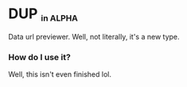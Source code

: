 # DUP <ub><sub><sub><sup>in ALPHA</sup></sub></sub></sub>
Data url previewer.
Well, not literally, it's a new type.

### How do I use it?
Well, this isn't even finished lol.


